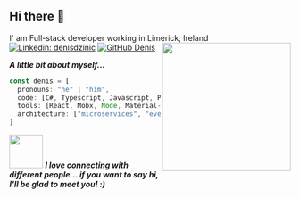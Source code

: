 ## Hi there 👋
I' am Full-stack developer working in Limerick, Ireland [![Linkedin: denisdzinic](https://img.shields.io/badge/-denisdzinic-blue?style=flat-square&logo=Linkedin&logoColor=white&link=https://www.linkedin.com/in/denis-dzinic/)](https://www.linkedin.com/in/denis-dzinic/)
[![GitHub Denis](https://img.shields.io/github/followers/thug1705?label=follow&style=social)](https://github.com/thug1705)
<img align='right' src="https://media.giphy.com/media/Vbn7PUTxaB6dVnVa2h/giphy.gif" width="230">

***A little bit about myself...***
````javascript
const denis = [
  pronouns: "he" | "him",
  code: [C#, Typescript, Javascript, Python, HTML, CSS],
  tools: [React, Mobx, Node, Material-UI, Styled-Components, Docker],
  architecture: ["microservices", "event-driven", "design system pattern"]
]
````





<img src="https://media.giphy.com/media/LnQjpWaON8nhr21vNW/giphy.gif" width="60"> <em><b>I love connecting with different people... if you want to say <b>hi, I'll be glad to meet you!</b> :)</em>

<!--
**thug1705/thug1705** is a ✨ _special_ ✨ repository because its `README.md` (this file) appears on your GitHub profile.

Here are some ideas to get you started:

- 🔭 I’m currently working on ...
- 🌱 I’m currently learning ...
- 👯 I’m looking to collaborate on ...
- 🤔 I’m looking for help with ...
- 💬 Ask me about ...
- 📫 How to reach me: ...
- 😄 Pronouns: ...
- ⚡ Fun fact: ...
-->
